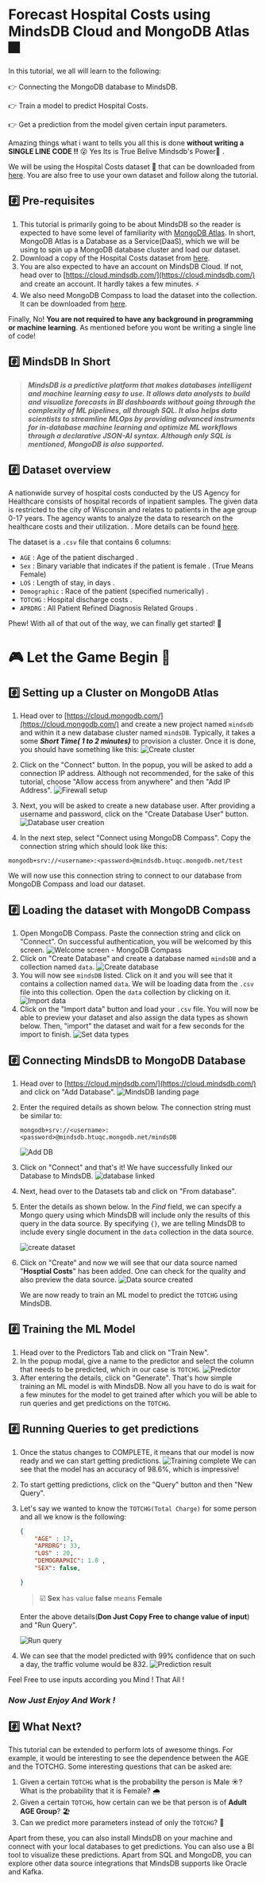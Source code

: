 # Forecast Hospital Costs using MindsDB Cloud and MongoDB Atlas :fireworks:

In this tutorial, we all will  learn to the following:

:point_right: Connecting the  MongoDB database to MindsDB.

:point_right: Train a model to predict Hospital Costs.

:point_right: Get a prediction from the model given certain input parameters.

Amazing things what i want to tells you all this is done **without writing a SINGLE LINE CODE !!** :open_mouth: Yes Its is True Belive Mindsdb's Power💪 .

We will be using the  Hospital Costs dataset 🏥 that can be downloaded from [here](https://github.com/mindsdb/benchmarks/blob/main/benchmarks/datasets/hospital_costs/data.csv). You are also free to use your own dataset and follow along the tutorial.

## :hash: Pre-requisites
1. This tutorial is primarily going to be about MindsDB so the reader is expected to have some level of familiarity with [MongoDB Atlas](https://www.mongodb.com/cloud/atlas). In short, MongoDB Atlas is a Database as a Service(DaaS), which we will be using to spin up a MongoDB database cluster and load our dataset.
2. Download a copy of the  Hospital Costs dataset from [here](https://github.com/mindsdb/benchmarks/blob/main/benchmarks/datasets/hospital_costs/data.csv).
3. You are also expected to have an account on MindsDB Cloud. If not, head over to [https://cloud.mindsdb.com/](https://cloud.mindsdb.com/) and create an account. It hardly takes a few minutes. :zap:
4. We also need MongoDB Compass to load the dataset into the collection. It can be downloaded from [here](https://www.mongodb.com/try/download/compass).

Finally, No! **You are not required to have any background in programming or machine learning**. As mentioned before you wont be writing a single line of code!

## :hash: MindsDB In Short
> **_MindsDB is a predictive platform that makes databases intelligent and machine learning easy to use. It allows data analysts to build and visualize forecasts in BI dashboards without going through the complexity of ML pipelines, all through SQL. It also helps data scientists to streamline MLOps by providing advanced instruments for in-database machine learning and optimize ML workflows through a declarative JSON-AI syntax.
Although only SQL is mentioned, MongoDB is also supported._**

## :hash: Dataset overview
A nationwide survey of hospital costs conducted by the US Agency for Healthcare
consists of hospital records of inpatient samples. The given data is restricted to
the city of Wisconsin and relates to patients in the age group 0-17 years. The
agency wants to analyze the data to research on the healthcare costs and their
utilization. . More details can be found [here](https://www.kaggle.com/vik2012kvs/analyze-the-healthcare-cost-in-wisconsin-hospitals).

The dataset is a `.csv` file that contains 6 columns:

* `AGE` : Age of the patient discharged .
* `Sex` : Binary variable that indicates if the patient is female . (True Means Female)
* `LOS` : Length of stay, in days .
* `Demographic` : Race of the patient (specified numerically) .
* `TOTCHG` : Hospital discharge costs .
* `APRDRG` : All Patient Refined Diagnosis Related Groups .

Phew! With all of that out of the way, we can finally get started! :rocket: 

# :video_game: Let the Game Begin :basketball:

## :hash: Setting up a Cluster on MongoDB Atlas
1. Head over to [https://cloud.mongodb.com/](https://cloud.mongodb.com/) and create a new project named `mindsdb` and within it a new database cluster named `mindsDB`. Typically, it takes a some _**Short Time( 1 to 2 minutes)**_ to provision a cluster. Once it is done, you should have something like this:
    ![Create cluster](https://dev-to-uploads.s3.amazonaws.com/uploads/articles/n7otmph2uyb4cpu3u1ar.png)
    
2. Click on the "Connect" button. In the popup, you will be asked to add a connection IP address. Although not recommended, for the sake of this tutorial, choose "Allow access from anywhere" and then "Add IP Address".
    ![Firewall setup](https://dev-to-uploads.s3.amazonaws.com/uploads/articles/xbc1y1uhxsbghd4j12ae.png) 
    
3. Next, you will be asked to create a new database user. After providing a username and password, click on the "Create Database User" button.
    ![Database user creation](https://dev-to-uploads.s3.amazonaws.com/uploads/articles/o1siazilrkubaiqum5z5.png)
    
4. In the next step, select "Connect using MongoDB Compass". Copy the connection string which should look like this:
```
mongodb+srv://<username>:<password>@mindsdb.htuqc.mongodb.net/test
```
We will now use this connection string to connect to our database from MongoDB Compass and load our dataset.

## :hash: Loading the dataset with MongoDB Compass
1. Open MongoDB Compass. Paste the connection string and click on "Connect". On successful authentication, you will be welcomed by this screen.
    ![Welcome screen - MongoDB Compass](https://dev-to-uploads.s3.amazonaws.com/uploads/articles/13u778mwf1jdxufzwhv1.png)
2. Click on "Create Database" and create a database named `mindsDB` and a collection named `data`.
    ![Create database](https://dev-to-uploads.s3.amazonaws.com/uploads/articles/vmbdso723t7dlxmpc8uc.png)
3. You will now see `mindsDB` listed. Click on it and you will see that it contains a collection named `data`. We will be loading data from the `.csv` file into this collection. Open the `data` collection by clicking on it.
    ![Import data](https://dev-to-uploads.s3.amazonaws.com/uploads/articles/ozb0ni92whdeu98zvfnv.png) 
4. Click on the "Import data" button and load your `.csv` file. You will now be able to preview your dataset and also assign the data types as shown below. Then, "import" the dataset and wait for a few seconds for the import to finish.
    ![Set data types](https://images.unsplash.com/photo-1634706966017-69d97886febd?ixid=MnwxMjA3fDB8MHxwcm9maWxlLXBhZ2V8MXx8fGVufDB8fHx8&ixlib=rb-1.2.1&auto=format&fit=crop&w=3000&q=60)

## :hash: Connecting MindsDB to MongoDB Database
1. Head over to [https://cloud.mindsdb.com/](https://cloud.mindsdb.com/) and click on "Add Database".
    ![MindsDB landing page](https://dev-to-uploads.s3.amazonaws.com/uploads/articles/8j7mmi39jgzi38lp7i37.png)
2. Enter the required details as shown below. The connection string must be similar to:
    ```
    mongodb+srv://<username>:<password>@mindsdb.htuqc.mongodb.net/mindsDB
    ```
    ![Add DB](https://dev-to-uploads.s3.amazonaws.com/uploads/articles/xbsqgmp3bie7774str70.png)
3. Click on "Connect" and that's it! We have successfully linked our Database to MindsDB.
    ![database linked](https://dev-to-uploads.s3.amazonaws.com/uploads/articles/ru1d28cgse997fw8g6mr.png)
4. Next, head over to the Datasets tab and click on "From database".
5. Enter the details as shown below. In the *Find* field, we can specify a Mongo query using which MindsDB will include only the results of this query in the data source. By specifying `{}`, we are telling MindsDB to include every single document in the `data` collection in the data source.

    ![create dataset](https://images.unsplash.com/photo-1634675894412-87e53fb553ff?ixid=MnwxMjA3fDB8MHxwaG90by1wYWdlfHx8fGVufDB8fHx8&ixlib=rb-1.2.1&auto=format&fit=crop&w=700&q=80)
6. Click on "Create" and now we will see that our data source named "**Hosptial Costs**" has been added. One can check for the quality and also preview the data source.
    ![Data source created](https://images.unsplash.com/photo-1634675897672-7fb5df7d4eb8?ixlib=rb-1.2.1&ixid=MnwxMjA3fDB8MHxwcm9maWxlLXBhZ2V8NXx8fGVufDB8fHx8&auto=format&fit=crop&w=1000&q=60)
    
    We are now ready to train an ML model to predict the `TOTCHG` using MindsDB.

## :hash: Training the ML Model
1. Head over to the Predictors Tab and click on "Train New".
2. In the popup modal, give a name to the predictor and select the column that needs to be predicted, which in our case is `TOTCHG`.
    ![Predictor](https://images.unsplash.com/photo-1634704128381-6394ee413e05?ixid=MnwxMjA3fDB8MHxwcm9maWxlLXBhZ2V8MXx8fGVufDB8fHx8&ixlib=rb-1.2.1&auto=format&fit=crop&w=1000&q=90)
3. After entering the details, click on "Generate". That's how simple training an ML model is with MindsDB. Now all you have to do is wait for a few minutes for the model to get trained after which you will be able to run queries and get predictions on the `TOTCHG`.


## :hash: Running Queries to get predictions
1. Once the status changes to COMPLETE, it means that our model is now ready and we can start getting predictions.
    ![Training complete](https://images.unsplash.com/photo-1634675897672-7fb5df7d4eb8?ixlib=rb-1.2.1&ixid=MnwxMjA3fDB8MHxwaG90by1wYWdlfHx8fGVufDB8fHx8&auto=format&fit=crop&w=2085&q=80)
    We can see that the model has an accuracy of 98.6%, which is impressive!
2. To start getting predictions, click on the "Query" button and then "New Query".
3. Let's say we wanted to know the `TOTCHG(Total Charge)` for some person and all we know is the following:
    ```json
    {
        "AGE" : 17,
        "APRDRG": 33,
        "LOS" : 20,
        "DEMOGRAPHIC": 1.0 ,
        "SEX": false,

    }
    ```
    >:ballot_box_with_check: **Sex** has value **false** means **Female**
    
    Enter the above details(**Don Just Copy Free to change value of input**) and "Run Query".
    
    ![Run query](https://images.unsplash.com/photo-1634704822405-e81f23b5bebf?ixid=MnwxMjA3fDB8MHxwcm9maWxlLXBhZ2V8MXx8fGVufDB8fHx8&ixlib=rb-1.2.1&auto=format&fit=crop&w=900&q=60)
4. We can see that the model predicted with 99% confidence that on such a day, the traffic volume would be 832.
    ![Prediction result](https://images.unsplash.com/photo-1634675897727-de9f0f98da98?ixlib=rb-1.2.1&ixid=MnwxMjA3fDB8MHxwaG90by1wYWdlfHx8fGVufDB8fHx8&auto=format&fit=crop&w=1225&q=80)
 
Feel Free to use inputs according you Mind ! 
That All !
### _Now Just Enjoy And Work !_

## :hash: What Next?
This tutorial can be extended to perform lots of awesome things. For example, it would be interesting to see the dependence between the AGE and the TOTCHG. Some interesting questions that can be asked are:
1. Given a certain `TOTCHG` what is the probability the person is Male :sunny:? What is the probability that it is Female? 🌧️
2. Given a certain `TOTCHG`, how certain can we be that person is of **Adult AGE Group**? 🏖️
3. Can we predict more parameters instead of only the `TOTCHG`? :thinking:

Apart from these, you can also install MindsDB on your machine and connect with your local databases to get predictions. You can also use a BI tool to visualize these predictions. Apart from SQL and MongoDB, you can explore other data source integrations that MindsDB supports like Oracle and Kafka.



